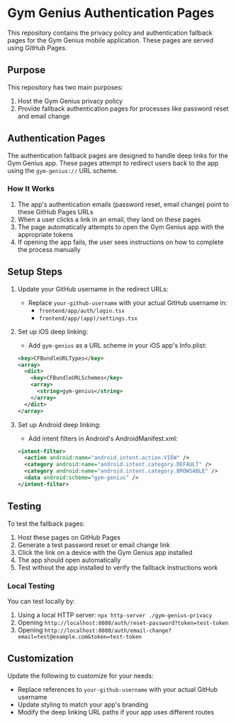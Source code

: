 # Gym Genius Authentication Pages

This repository contains the privacy policy and authentication fallback pages for the Gym Genius mobile application. These pages are served using GitHub Pages.

## Purpose

This repository has two main purposes:

1. Host the Gym Genius privacy policy
2. Provide fallback authentication pages for processes like password reset and email change

## Authentication Pages

The authentication fallback pages are designed to handle deep links for the Gym Genius app. These pages attempt to redirect users back to the app using the `gym-genius://` URL scheme.

### How It Works

1. The app's authentication emails (password reset, email change) point to these GitHub Pages URLs
2. When a user clicks a link in an email, they land on these pages
3. The page automatically attempts to open the Gym Genius app with the appropriate tokens
4. If opening the app fails, the user sees instructions on how to complete the process manually

## Setup Steps

1. Update your GitHub username in the redirect URLs:
   - Replace `your-github-username` with your actual GitHub username in:
     - `frontend/app/auth/login.tsx`
     - `frontend/app/(app)/settings.tsx`

2. Set up iOS deep linking:
   - Add `gym-genius` as a URL scheme in your iOS app's Info.plist:
   ```xml
   <key>CFBundleURLTypes</key>
   <array>
     <dict>
       <key>CFBundleURLSchemes</key>
       <array>
         <string>gym-genius</string>
       </array>
     </dict>
   </array>
   ```

3. Set up Android deep linking:
   - Add intent filters in Android's AndroidManifest.xml:
   ```xml
   <intent-filter>
     <action android:name="android.intent.action.VIEW" />
     <category android:name="android.intent.category.DEFAULT" />
     <category android:name="android.intent.category.BROWSABLE" />
     <data android:scheme="gym-genius" />
   </intent-filter>
   ```

## Testing

To test the fallback pages:

1. Host these pages on GitHub Pages
2. Generate a test password reset or email change link
3. Click the link on a device with the Gym Genius app installed
4. The app should open automatically
5. Test without the app installed to verify the fallback instructions work

### Local Testing

You can test locally by:

1. Using a local HTTP server: `npx http-server ./gym-genius-privacy`
2. Opening `http://localhost:8080/auth/reset-password?token=test-token`
3. Opening `http://localhost:8080/auth/email-change?email=test@example.com&token=test-token`

## Customization

Update the following to customize for your needs:

- Replace references to `your-github-username` with your actual GitHub username
- Update styling to match your app's branding
- Modify the deep linking URL paths if your app uses different routes 
